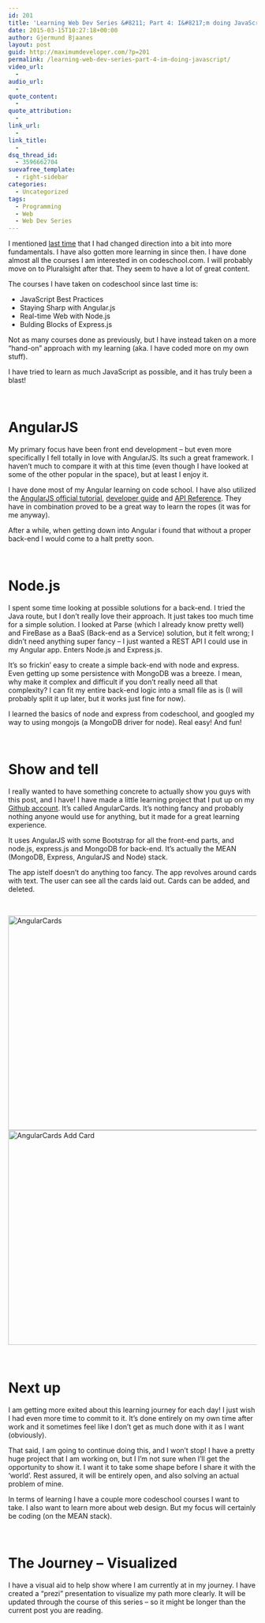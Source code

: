 ```yaml
---
id: 201
title: 'Learning Web Dev Series &#8211; Part 4: I&#8217;m doing JavaScript!'
date: 2015-03-15T10:27:18+00:00
author: Gjermund Bjaanes
layout: post
guid: http://maximumdeveloper.com/?p=201
permalink: /learning-web-dev-series-part-4-im-doing-javascript/
video_url:
  - 
audio_url:
  - 
quote_content:
  - 
quote_attribution:
  - 
link_url:
  - 
link_title:
  - 
dsq_thread_id:
  - 3596662704
suevafree_template:
  - right-sidebar
categories:
  - Uncategorized
tags:
  - Programming
  - Web
  - Web Dev Series
---
```

I mentioned <a title="Learning Web Dev Series – Part 3: All That Front End" href="http://maximumdeveloper.com/learning-web-dev-series-part-3-all-that-front-end/" target="_blank">last time</a> that I had changed direction into a bit into more fundamentals. I have also gotten more learning in since then. I have done almost all the courses I am interested in on codeschool.com. I will probably move on to Pluralsight after that. They seem to have a lot of great content.

The courses I have taken on codeschool since last time is:

  * JavaScript Best Practices
  * Staying Sharp with Angular.js
  * Real-time Web with Node.js
  * Bulding Blocks of Express.js

Not as many courses done as previously, but I have instead taken on a more &#8220;hand-on” approach with my learning (aka. I have coded more on my own stuff).

I have tried to learn as much JavaScript as possible, and it has truly been a blast!

&nbsp;

# AngularJS

My primary focus have been front end development &#8211; but even more specifically I fell totally in love with AngularJS. Its such a great framework. I haven&#8217;t much to compare it with at this time (even though I have looked at some of the other popular in the space), but at least I enjoy it.

I have done most of my Angular learning on code school. I have also utilized the <a href="https://docs.angularjs.org/tutorial" target="_blank">AngularJS official tutorial</a>, <a href="https://docs.angularjs.org/guide" target="_blank">developer guide</a> and <a href="https://docs.angularjs.org/api" target="_blank">API Reference</a>. They have in combination proved to be a great way to learn the ropes (it was for me anyway).

After a while, when getting down into Angular i found that without a proper back-end I would come to a halt pretty soon.

&nbsp;

# Node.js

I spent some time looking at possible solutions for a back-end. I tried the Java route, but I don&#8217;t really love their approach. It just takes too much time for a simple solution. I looked at Parse (which I already know pretty well) and FireBase as a BaaS (Back-end as a Service) solution, but it felt wrong; I didn&#8217;t need anything super fancy &#8211; I just wanted a REST API I could use in my Angular app. Enters Node.js and Express.js.

It&#8217;s so frickin&#8217; easy to create a simple back-end with node and express. Even getting up some persistence with MongoDB was a breeze. I mean, why make it complex and difficult if you don&#8217;t really need all that complexity? I can fit my entire back-end logic into a small file as is (I will probably split it up later, but it works just fine for now).

I learned the basics of node and express from codeschool, and googled my way to using mongojs (a MongoDB driver for node). Real easy! And fun!

&nbsp;

# Show and tell

I really wanted to have something concrete to actually show you guys with this post, and I have! I have made a little learning project that I put up on my <a title="Angular Cards on Github" href="https://github.com/bjaanes/AngularCards" target="_blank">Github account</a>. It’s called AngularCards. It&#8217;s nothing fancy and probably nothing anyone would use for anything, but it made for a great learning experience.

It uses AngularJS with some Bootstrap for all the front-end parts, and node.js, express.js and MongoDB for back-end. It’s actually the MEAN (MongoDB, Express, AngularJS and Node) stack.

The app istelf doesn&#8217;t do anything too fancy. The app revolves around cards with text. The user can see all the cards laid out. Cards can be added, and deleted.

&nbsp;

[<img class="alignnone wp-image-202" src="http://maximumdeveloper.com/wp-content/uploads/2015/03/Screen-Shot-2015-03-15-at-10.16.02.png" alt="AngularCards" width="748" height="435" srcset="http://gjermundbjaanes.com/wp-content/uploads/2015/03/Screen-Shot-2015-03-15-at-10.16.02.png 1200w, http://gjermundbjaanes.com/wp-content/uploads/2015/03/Screen-Shot-2015-03-15-at-10.16.02-300x174.png 300w, http://gjermundbjaanes.com/wp-content/uploads/2015/03/Screen-Shot-2015-03-15-at-10.16.02-1024x595.png 1024w, http://gjermundbjaanes.com/wp-content/uploads/2015/03/Screen-Shot-2015-03-15-at-10.16.02-945x549.png 945w, http://gjermundbjaanes.com/wp-content/uploads/2015/03/Screen-Shot-2015-03-15-at-10.16.02-600x349.png 600w" sizes="(max-width: 748px) 100vw, 748px" />](http://maximumdeveloper.com/wp-content/uploads/2015/03/Screen-Shot-2015-03-15-at-10.16.02.png) [<img class="alignnone wp-image-203" src="http://maximumdeveloper.com/wp-content/uploads/2015/03/Screen-Shot-2015-03-15-at-10.16.40.png" alt="AngularCards Add Card" width="750" height="435" srcset="http://gjermundbjaanes.com/wp-content/uploads/2015/03/Screen-Shot-2015-03-15-at-10.16.40.png 1200w, http://gjermundbjaanes.com/wp-content/uploads/2015/03/Screen-Shot-2015-03-15-at-10.16.40-300x174.png 300w, http://gjermundbjaanes.com/wp-content/uploads/2015/03/Screen-Shot-2015-03-15-at-10.16.40-1024x595.png 1024w, http://gjermundbjaanes.com/wp-content/uploads/2015/03/Screen-Shot-2015-03-15-at-10.16.40-945x549.png 945w, http://gjermundbjaanes.com/wp-content/uploads/2015/03/Screen-Shot-2015-03-15-at-10.16.40-600x349.png 600w" sizes="(max-width: 750px) 100vw, 750px" />](http://maximumdeveloper.com/wp-content/uploads/2015/03/Screen-Shot-2015-03-15-at-10.16.40.png)

&nbsp;

# Next up

I am getting more exited about this learning journey for each day! I just wish I had even more time to commit to it. It&#8217;s done entirely on my own time after work and it sometimes feel like I don&#8217;t get as much done with it as I want (obviously).

That said, I am going to continue doing this, and I won&#8217;t stop! I have a pretty huge project that I am working on, but I I&#8217;m not sure when I&#8217;ll get the opportunity to show it. I want it to take some shape before I share it with the &#8216;world&#8217;. Rest assured, it will be entirely open, and also solving an actual problem of mine.

In terms of learning I have a couple more codeschool courses I want to take. I also want to learn more about web design. But my focus will certainly be coding (on the MEAN stack).

&nbsp;

# The Journey – Visualized

I have a visual aid to help show where I am currently at in my journey. I have created a “prezi” presentation to visualize my path more clearly. It will be updated through the course of this series – so it might be longer than the current post you are reading.

<!-- Generated using Prezi Embedder. Get yours here: http://wordpress.org/plugins/prezi-embedder/ -->

<div class="addtoany_share_save_container addtoany_content_bottom">
  <div class="a2a_kit a2a_kit_size_32 addtoany_list a2a_target" id="wpa2a_19">
    <a class="a2a_button_facebook" href="http://www.addtoany.com/add_to/facebook?linkurl=http%3A%2F%2Fgjermundbjaanes.com%2Flearning-web-dev-series-part-4-im-doing-javascript%2F&linkname=Learning%20Web%20Dev%20Series%20%E2%80%93%20Part%204%3A%20I%E2%80%99m%20doing%20JavaScript%21" title="Facebook" rel="nofollow" target="_blank"></a><a class="a2a_button_twitter" href="http://www.addtoany.com/add_to/twitter?linkurl=http%3A%2F%2Fgjermundbjaanes.com%2Flearning-web-dev-series-part-4-im-doing-javascript%2F&linkname=Learning%20Web%20Dev%20Series%20%E2%80%93%20Part%204%3A%20I%E2%80%99m%20doing%20JavaScript%21" title="Twitter" rel="nofollow" target="_blank"></a><a class="a2a_button_google_plus" href="http://www.addtoany.com/add_to/google_plus?linkurl=http%3A%2F%2Fgjermundbjaanes.com%2Flearning-web-dev-series-part-4-im-doing-javascript%2F&linkname=Learning%20Web%20Dev%20Series%20%E2%80%93%20Part%204%3A%20I%E2%80%99m%20doing%20JavaScript%21" title="Google+" rel="nofollow" target="_blank"></a><a class="a2a_dd addtoany_share_save" href="https://www.addtoany.com/share"></a>
  </div>
</div>
